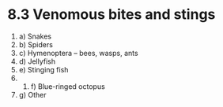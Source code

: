 # 8.3 Venomous bites and stings



1. a\)  Snakes
2. b\)  Spiders
3. c\)  Hymenoptera – bees, wasps, ants
4. d\)  Jellyfish
5. e\)  Stinging fish
6.  1. f\)  Blue-ringed octopus
   2. g\)  Other

